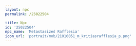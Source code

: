 ```yaml
---
layout: npc
permalink: /25022504

title: Npc
id: '25022504'
npc_name: 'Metastasized Rafflesia'
icon_url: 'portrait/mob/21010051_m_kritiasrafflesia_p.png'
---
```

